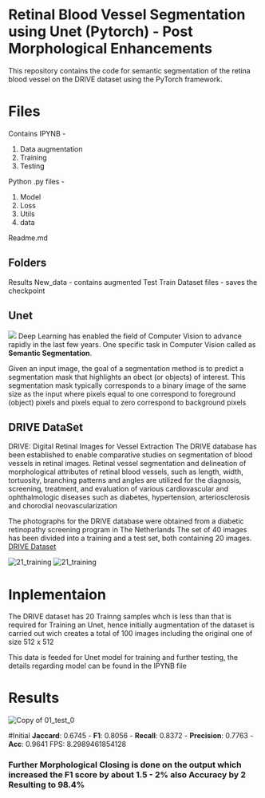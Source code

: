 # Retinal Blood Vessel Segmentation using Unet (Pytorch) - Post Morphological Enhancements

This repository contains the code for semantic segmentation of the retina blood vessel on the DRIVE dataset using the PyTorch framework. 


# Files

Contains IPYNB - 
1) Data augmentation
2) Training
3) Testing

Python .py files - 
1) Model
2) Loss
3) Utils
4) data

Readme.md

##  Folders

Results
New_data - contains augmented Test Train Dataset
files - saves the checkpoint 

## Unet

![](https://nchlis.github.io/2019_10_30/architecture_unetV2.png)
Deep Learning has enabled the field of Computer Vision to advance rapidly in the last few years.  One specific task in Computer Vision called as **Semantic Segmentation**.

Given an input image, the goal of a segmentation method is to predict a segmentation mask that highlights an obect (or objects) of interest. This segmentation mask typically corresponds to a binary image of the same size as the input where pixels equal to one correspond to foreground (object) pixels and pixels equal to zero correspond to background pixels


## DRIVE DataSet

DRIVE: Digital Retinal Images for Vessel Extraction
 The DRIVE database has been established to enable comparative studies on segmentation of blood vessels in retinal images. Retinal vessel segmentation and delineation of morphological attributes of retinal blood vessels, such as length, width, tortuosity, branching patterns and angles are utilized for the diagnosis, screening, treatment, and evaluation of various cardiovascular and ophthalmologic diseases such as diabetes, hypertension, arteriosclerosis and chorodial neovascularization

The photographs for the DRIVE database were obtained from a diabetic retinopathy screening program in The Netherlands
The set of 40 images has been divided into a training and a test set, both containing 20 images.
[DRIVE Dataset](https://drive.grand-challenge.org/)

![21_training](https://user-images.githubusercontent.com/78692554/126083644-9e7c866c-62fe-4000-bbe4-b11ba82e554b.jpg)
![21_training](https://user-images.githubusercontent.com/78692554/126083650-e93ebf41-5ca8-433f-8671-cee14cfd75c8.jpg)


# Inplementaion

The DRIVE dataset has 20 Trainng samples whch is less than that is required for Training an Unet, hence initially augmentation of the dataset is carried out  wich creates a total of 100 images including the original one of size 512 x 512

This data is feeded for Unet model for training and further testing, the details regarding model can be  found in the IPYNB file

# Results
![Copy of 01_test_0](https://user-images.githubusercontent.com/78692554/126083351-77f2b46c-d820-4393-bcf6-2f86ab3d3b2f.png)

#Initial 
**Jaccard**: 0.6745 - **F1**: 0.8056 - **Recall**: 0.8372 - **Precision**: 0.7763 - **Acc**: 0.9641
FPS:  8.2989461854128

### Further **Morphological Closing** is done on the output which increased the **F1 score** by about **1.5 - 2%** also **Accuracy** by **2** Resulting to **98.4%** 


